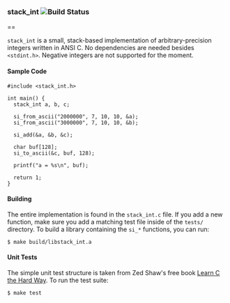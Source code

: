 ### stack_int ![Build Status](https://travis-ci.org/jvennix-r7/stack_int.svg?branch=master)
==

`stack_int` is a small, stack-based implementation of arbitrary-precision integers written in ANSI C. No dependencies are needed besides `<stdint.h>`. Negative integers are not supported for the moment.

#### Sample Code

    #include <stack_int.h>
  
    int main() {
      stack_int a, b, c;

      si_from_ascii("2000000", 7, 10, 10, &a);
      si_from_ascii("3000000", 7, 10, 10, &b);

      si_add(&a, &b, &c);

      char buf[128];
      si_to_ascii(&c, buf, 128);

      printf("a = %s\n", buf);

      return 1;
    }

#### Building

The entire implementation is found in the `stack_int.c` file. If you add a new function, make sure you add a matching test file inside of the `tests/` directory. To build a library containing the `si_*` functions, you can run:

    $ make build/libstack_int.a

#### Unit Tests

The simple unit test structure is taken from Zed Shaw's free book [Learn C the Hard Way](http://c.learncodethehardway.org/book/ex28.html). To run the test suite:

    $ make test
